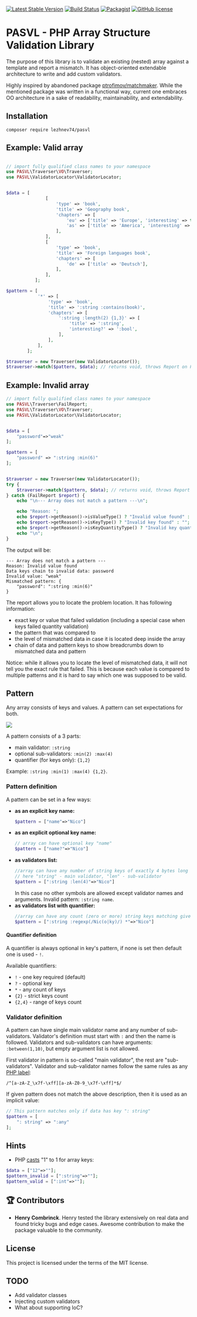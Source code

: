 [![Latest Stable Version](https://poser.pugx.org/lezhnev74/pasvl/v/stable)](https://packagist.org/packages/lezhnev74/pasvl)
[![Build Status](https://travis-ci.org/lezhnev74/pasvl.svg?branch=master)](https://travis-ci.org/lezhnev74/pasvl)
[![Packagist](https://img.shields.io/packagist/dt/lezhnev74/pasvl.svg)](https://packagist.org/packages/lezhnev74/pasvl)
[![GitHub license](https://img.shields.io/badge/license-MIT-blue.svg)](https://raw.githubusercontent.com/lezhnev74/pasvl/master/LICENSE)


# PASVL - PHP Array Structure Validation Library 

The purpose of this library is to validate an existing (nested) array against a template and report a mismatch. 
It has object-oriented extendable architecture to write and add custom validators.


Highly inspired by abandoned package [ptrofimov/matchmaker](https://github.com/ptrofimov/matchmaker). While the mentioned package was written in a functional way, current one embraces OO architecture in a sake of readability, maintainability, and extendability.  

## Installation
```
composer require lezhnev74/pasvl
```

## Example: Valid array

```php

// import fully qualified class names to your namespace
use PASVL\Traverser\VO\Traverser;
use PASVL\ValidatorLocator\ValidatorLocator;


$data = [
               [
                   'type' => 'book',
                   'title' => 'Geography book',
                   'chapters' => [
                       'eu' => ['title' => 'Europe', 'interesting' => true],
                       'as' => ['title' => 'America', 'interesting' => false],
                   ],
               ],
               [
                   'type' => 'book',
                   'title' => 'Foreign languages book',
                   'chapters' => [
                       'de' => ['title' => 'Deutsch'],
                   ],
               ],
           ];

$pattern = [
            '*' => [
                'type' => 'book',
                'title' => ':string :contains(book)',
                'chapters' => [
                    ':string :length(2) {1,3}' => [
                        'title' => ':string',
                        'interesting?' => ':bool',
                    ],
                ],
            ],
        ];

$traverser = new Traverser(new ValidatorLocator());
$traverser->match($pattern, $data); // returns void, throws Report on Fail
```

## Example: Invalid array

```php
// import fully qualified class names to your namespace
use PASVL\Traverser\FailReport;
use PASVL\Traverser\VO\Traverser;
use PASVL\ValidatorLocator\ValidatorLocator;


$data = [
    "password"=>"weak"
];

$pattern = [
    "password" => ":string :min(6)"
];


$traverser = new Traverser(new ValidatorLocator());
try {
    $traverser->match($pattern, $data); // returns void, throws Report on Fail   
} catch (FailReport $report) {
    echo "\n--- Array does not match a pattern ---\n";

    echo "Reason: ";
    echo $report->getReason()->isValueType() ? "Invalid value found" : "";
    echo $report->getReason()->isKeyType() ? "Invalid key found" : "";
    echo $report->getReason()->isKeyQuantityType() ? "Invalid key quantity found" : "";
    echo "\n";
}
```

The output will be:
```
--- Array does not match a pattern ---
Reason: Invalid value found
Data keys chain to invalid data: password
Invalid value: "weak"
Mismatched pattern: {
    "password": ":string :min(6)"
}
```

The report allows you to locate the problem location. It has following information:
- exact key or value that failed validation (including a special case when keys failed quantity validation)
- the pattern that was compared to
- the level of mismatched data in case it is located deep inside the array
- chain of data and pattern keys to show breadcrumbs down to mismatched data and pattern

Notice: while it allows you to locate the level of mismatched data, it will not tell you the exact rule that failed. This is because each value is compared to multiple patterns and it is hard to say which one was supposed to be valid.

## Pattern 

Any array consists of keys and values. A pattern can set expectations for both.

![](visual.jpg)

A pattern consists of a 3 parts:
- main validator: `:string`
- optional sub-validators: `:min(2) :max(4)`
- quantifier (for keys only): `{1,2}`

Example: `:string :min(1) :max(4) {1,2}`.

### Pattern definition

A pattern can be set in a few ways:
- **as an explicit key name:**
    ```php
    $pattern = ["name"=>"Nico"]
    ```
- **as an explicit optional key name:**
    ```php
    // array can have optional key "name"
    $pattern = ["name?"=>"Nico"]
    ```
- **as validators list:**
    ```php
    //array can have any number of string keys of exactly 4 bytes long
    // here "string" - main validator, "len" - sub-validator
    $pattern = [":string :len(4)"=>"Nico"]
    ```
    In this case no other symbols are allowed except validator names and arguments. Invalid pattern: `:string name`.
- **as validators list with quantifier:**
    ```php
    //array can have any count (zero or more) string keys matching given regexp
    $pattern = [":string :regexp(/Nic(o|ky)/) *"=>"Nico"]
    ```

#### Quantifier definition
A quantifier is always optional in key's pattern, if none is set then default one is used - `!`. 

Available quantifiers:
- `!` - one key required (default)
- `?` - optional key
- `*` - any count of keys
- `{2}` - strict keys count
- `{2,4}` - range of keys count

    
### Validator definition
A pattern can have single main validator name and any number of sub-validators. Validator's definition must start with `:` and then the name is followed. Validators and sub-validators can have arguments: `:between(1,10)`, but empty argument list is not allowed. 

First validator in pattern is so-called "main validator", the rest are "sub-validators". Validator and sub-validator names follow the same rules as any [PHP label](http://www.php.net/manual/en/language.variables.basics.php):
```
/^[a-zA-Z_\x7f-\xff][a-zA-Z0-9_\x7f-\xff]*$/
```

If given pattern does not match the above description, then it is used as an implicit value:
```php
// This pattern matches only if data has key ": string"
$pattern = [
    ": string" => ":any"
];
``` 

## Hints

- PHP [casts](http://www.php.net/manual/en/language.types.array.php) "1" to 1 for array keys:
```php
$data = ["12"=>""];
$pattern_invalid = [":string"=>""];
$pattern_valid = [":int"=>""];
```

## 🏆 Contributors
- **Henry Combrinck**. Henry tested the library extensively on real data and found tricky bugs and edge cases. Awesome contribution to make the package valuable to the community.  

## License

This project is licensed under the terms of the MIT license.

## TODO
- Add validator classes
- Injecting custom validators
- What about supporting IoC?
